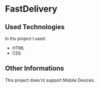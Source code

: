 # FastDelivery

## Used Technologies

In ths project I used:
- HTML
- CSS

## Other Informations

This project does'nt support Mobile Devices.
